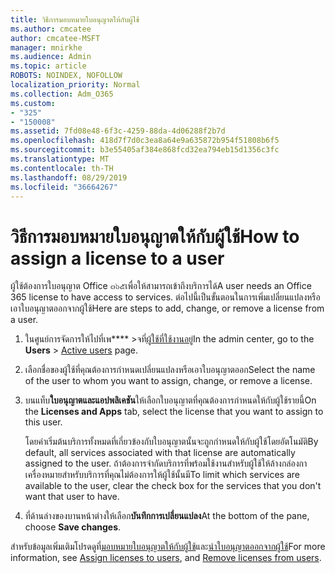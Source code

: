 ```yaml
---
title: วิธีการมอบหมายใบอนุญาตให้กับผู้ใช้
ms.author: cmcatee
author: cmcatee-MSFT
manager: mnirkhe
ms.audience: Admin
ms.topic: article
ROBOTS: NOINDEX, NOFOLLOW
localization_priority: Normal
ms.collection: Adm_O365
ms.custom:
- "325"
- "150008"
ms.assetid: 7fd08e48-6f3c-4259-88da-4d06288f2b7d
ms.openlocfilehash: 418d7f7d0c3ea8a64e9a635872b954f51808b6f5
ms.sourcegitcommit: b3e55405af384e868fcd32ea794eb15d1356c3fc
ms.translationtype: MT
ms.contentlocale: th-TH
ms.lasthandoff: 08/29/2019
ms.locfileid: "36664267"
---
```

# <a name="how-to-assign-a-license-to-a-user"></a><span data-ttu-id="0d936-102">วิธีการมอบหมายใบอนุญาตให้กับผู้ใช้</span><span class="sxs-lookup"><span data-stu-id="0d936-102">How to assign a license to a user</span></span>

<span data-ttu-id="0d936-103">ผู้ใช้ต้องการใบอนุญาต Office ๓๖๕เพื่อให้สามารถเข้าถึงบริการได้</span><span class="sxs-lookup"><span data-stu-id="0d936-103">A user needs an Office 365 license to have access to services.</span></span> <span data-ttu-id="0d936-104">ต่อไปนี้เป็นขั้นตอนในการเพิ่มเปลี่ยนแปลงหรือเอาใบอนุญาตออกจากผู้ใช้</span><span class="sxs-lookup"><span data-stu-id="0d936-104">Here are steps to add, change, or remove a license from a user.</span></span>
  
1. <span data-ttu-id="0d936-105">ในศูนย์การจัดการให้ไปที่เพ\*\*\*\* \>จที่[ผู้ใช้ที่ใช้งานอยู่](https://go.microsoft.com/fwlink/p/?linkid=834822)</span><span class="sxs-lookup"><span data-stu-id="0d936-105">In the admin center, go to the **Users** \> [Active users](https://go.microsoft.com/fwlink/p/?linkid=834822) page.</span></span>

2. <span data-ttu-id="0d936-106">เลือกชื่อของผู้ใช้ที่คุณต้องการกำหนดเปลี่ยนแปลงหรือเอาใบอนุญาตออก</span><span class="sxs-lookup"><span data-stu-id="0d936-106">Select the name of the user to whom you want to assign, change, or remove a license.</span></span>

3. <span data-ttu-id="0d936-107">บนแท็บ**ใบอนุญาตและแอปพลิเคชัน**ให้เลือกใบอนุญาตที่คุณต้องการกำหนดให้กับผู้ใช้รายนี้</span><span class="sxs-lookup"><span data-stu-id="0d936-107">On the **Licenses and Apps** tab, select the license that you want to assign to this user.</span></span>

    <span data-ttu-id="0d936-108">โดยค่าเริ่มต้นบริการทั้งหมดที่เกี่ยวข้องกับใบอนุญาตนั้นจะถูกกำหนดให้กับผู้ใช้โดยอัตโนมัติ</span><span class="sxs-lookup"><span data-stu-id="0d936-108">By default, all services associated with that license are automatically assigned to the user.</span></span> <span data-ttu-id="0d936-109">ถ้าต้องการจำกัดบริการที่พร้อมใช้งานสำหรับผู้ใช้ให้ล้างกล่องกาเครื่องหมายสำหรับบริการที่คุณไม่ต้องการให้ผู้ใช้นั้นมี</span><span class="sxs-lookup"><span data-stu-id="0d936-109">To limit which services are available to the user, clear the check box for the services that you don't want that user to have.</span></span>

4. <span data-ttu-id="0d936-110">ที่ด้านล่างของบานหน้าต่างให้เลือก**บันทึกการเปลี่ยนแปลง**</span><span class="sxs-lookup"><span data-stu-id="0d936-110">At the bottom of the pane, choose **Save changes**.</span></span>

<span data-ttu-id="0d936-111">สำหรับข้อมูลเพิ่มเติมโปรดดูที่[มอบหมายใบอนุญาตให้กับผู้ใช้](https://docs.microsoft.com/office365/admin/subscriptions-and-billing/assign-licenses-to-users)และ[นำใบอนุญาตออกจากผู้ใช้](https://docs.microsoft.com/office365/admin/subscriptions-and-billing/remove-licenses-from-users)</span><span class="sxs-lookup"><span data-stu-id="0d936-111">For more information, see [Assign licenses to users](https://docs.microsoft.com/office365/admin/subscriptions-and-billing/assign-licenses-to-users), and [Remove licenses from users](https://docs.microsoft.com/office365/admin/subscriptions-and-billing/remove-licenses-from-users).</span></span>